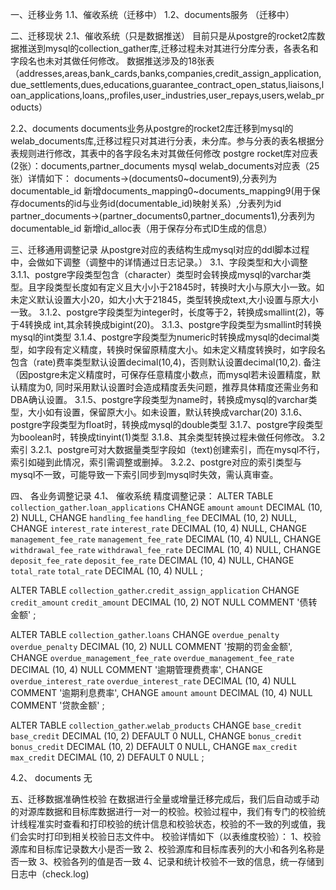 一、迁移业务
1.1、催收系统（迁移中）
1.2、documents服务 （迁移中）

二、迁移现状
2.1、催收系统（只是数据推送）
目前只是从postgre的rocket2库数据推送到mysql的collection_gather库,迁移过程未对其进行分库分表，各表名和字段名也未对其做任何修改。
数据推送涉及的18张表
（addresses,areas,bank_cards,banks,companies,credit_assign_application,due_settlements,dues,educations,guarantee_contract_open_status,liaisons,loan_applications,loans,,profiles,user_industries,user_repays,users,welab_products）

2.2、documents
documents业务从postgre的rocket2库迁移到mysql的welab_documents库,迁移过程只对其进行分表，未分库。参与分表的表名根据分表规则进行修改，其表中的各字段名未对其做任何修改
postgre rocket库对应表(2张）：documents,partner_documents
mysql welab_documents对应表（25张）详情如下：
documents->(documents0~document9),分表列为documentable_id
新增documents_mapping0~documents_mapping9(用于保存documents的id与业务id(documentable_id)映射关系）,分表列为id
partner_documents->(partner_documents0,partner_documents1),分表列为documentable_id
新增id_alloc表（用于保存分布式ID生成的信息）

三、迁移通用调整记录
从postgre对应的表结构生成mysql对应的ddl脚本过程中，会做如下调整（调整中的详情通过日志记录。）
3.1、字段类型和大小调整
    3.1.1、postgre字段类型包含（character）类型时会转换成mysql的varchar类型。且字段类型长度如有定义且大小小于21845时，转换时大小与原大小一致。如未定义默认设置大小20，如大小大于21845，类型转换成text,大小设置与原大小一致。
    3.1.2、postgre字段类型为integer时，长度等于2，转换成smallint(2)，等于4转换成 int,其余转换成bigint(20)。
    3.1.3、postgre字段类型为smallint时转换mysql的int类型
    3.1.4、postgre字段类型为numeric时转换成mysql的decimal类型，如字段有定义精度，转换时保留原精度大小。如未定义精度转换时，如字段名包含（rate)费率类型默认设置decimal(10,4)，否则默认设置decimal(10,2). 备注（因postgre未定义精度时，可保存任意精度小数点，而mysql若未设置精度，默认精度为0, 同时采用默认设置时会造成精度丢失问题，推荐具体精度还需业务和DBA确认设置。
    3.1.5、postgre字段类型为name时，转换成mysql的varchar类型，大小如有设置，保留原大小。如未设置，默认转换成varchar(20)
    3.1.6、postgre字段类型为float时，转换成mysql的double类型
    3.1.7、postgre字段类型为boolean时，转换成tinyint(1)类型
    3.1.8、其余类型转换过程未做任何修改。
3.2  索引
    3.2.1、postgre可对大数据量类型字段如（text)创建索引，而在mysql不行，索引如碰到此情况，索引需调整或删掉。
    3.2.2、postgre对应的索引类型与mysql不一致，可能导致一下索引同步到mysql时失效，需认真审查。
    
四、 各业务调整记录
4.1、 催收系统
   精度调整记录：
ALTER TABLE `collection_gather`.`loan_applications` 
  CHANGE `amount` `amount` DECIMAL (10, 2) NULL,
  CHANGE `handling_fee` `handling_fee` DECIMAL (10, 2) NULL,
  CHANGE `interest_rate` `interest_rate` DECIMAL (10, 4) NULL,
  CHANGE `management_fee_rate` `management_fee_rate` DECIMAL (10, 4) NULL,
  CHANGE `withdrawal_fee_rate` `withdrawal_fee_rate` DECIMAL (10, 4) NULL,
  CHANGE `deposit_fee_rate` `deposit_fee_rate` DECIMAL (10, 4) NULL,
  CHANGE `total_rate` `total_rate` DECIMAL (10, 4) NULL ;

ALTER TABLE `collection_gather`.`credit_assign_application` 
  CHANGE `credit_amount` `credit_amount` DECIMAL (10, 2) NOT NULL COMMENT '债转金额' ;

ALTER TABLE `collection_gather`.`loans` 
  CHANGE `overdue_penalty` `overdue_penalty` DECIMAL (10, 2) NULL COMMENT '按期的罚金金额',
  CHANGE `overdue_management_fee_rate` `overdue_management_fee_rate` DECIMAL (10, 4) NULL COMMENT '逾期管理费费率',
  CHANGE `overdue_interest_rate` `overdue_interest_rate` DECIMAL (10, 4) NULL COMMENT '逾期利息费率',
  CHANGE `amount` `amount` DECIMAL (10, 4) NULL COMMENT '贷款金额' ;

ALTER TABLE `collection_gather`.`welab_products` 
  CHANGE `base_credit` `base_credit` DECIMAL (10, 2) DEFAULT 0 NULL,
  CHANGE `bonus_credit` `bonus_credit` DECIMAL (10, 2) DEFAULT 0 NULL,
  CHANGE `max_credit` `max_credit` DECIMAL (10, 2) DEFAULT 0 NULL ;
  
4.2、 documents
      无  
      
五、迁移数据准确性校验
在数据进行全量或增量迁移完成后，我们后自动或手动的对源库数据和目标库数据进行一对一的校验。校验过程中，我们有专门的校验统计线程准实时查看和打印校验的统计信息和校验状态，校验的不一致的列或值，我们会实时打印到相关校验日志文件中。
校验详情如下（以表维度校验）：
    1、校验源库和目标库记录数大小是否一致
    2、校验源库和目标库表列的大小和各列名称是否一致
    3、校验各列的值是否一致
    4、记录和统计校验不一致的信息，统一存储到日志中（check.log)

    


    

